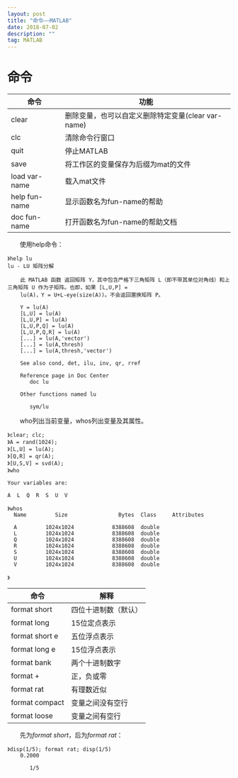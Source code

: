 ```yaml
---
layout: post
title: "命令——MATLAB"
date: 2018-07-02
description: ""
tag: MATLAB
---
```


# 命令

|命令          |功能           |
|--------------|---------------|
|clear         |删除变量，也可以自定义删除特定变量(clear var-name)|
|clc           |清除命令行窗口|
|quit          |停止MATLAB|
|save          |将工作区的变量保存为后缀为mat的文件|
|load var-name |载入mat文件|
|help fun-name |显示函数名为fun-name的帮助|
|doc fun-name  |打开函数名为fun-name的帮助文档|

&emsp;&emsp;使用help命令：
```
》help lu
lu - LU 矩阵分解

    此 MATLAB 函数 返回矩阵 Y，其中包含严格下三角矩阵 L（即不带其单位对角线）和上三角矩阵 U 作为子矩阵。也即，如果 [L,U,P] =
    lu(A)，Y = U+L-eye(size(A))。不会返回置换矩阵 P。

    Y = lu(A)
    [L,U] = lu(A)
    [L,U,P] = lu(A)
    [L,U,P,Q] = lu(A)
    [L,U,P,Q,R] = lu(A)
    [...] = lu(A,'vector')
    [...] = lu(A,thresh)
    [...] = lu(A,thresh,'vector')

    See also cond, det, ilu, inv, qr, rref

    Reference page in Doc Center
       doc lu

    Other functions named lu

       sym/lu
```

&emsp;&emsp;who列出当前变量，whos列出变量及其属性。
```
》clear; clc;
》A = rand(1024);
》[L,U] = lu(A);
》[Q,R] = qr(A);
》[U,S,V] = svd(A);
》who

Your variables are:

A  L  Q  R  S  U  V  

》whos
  Name         Size                Bytes  Class     Attributes

  A         1024x1024            8388608  double              
  L         1024x1024            8388608  double              
  Q         1024x1024            8388608  double              
  R         1024x1024            8388608  double              
  S         1024x1024            8388608  double              
  U         1024x1024            8388608  double              
  V         1024x1024            8388608  double              

》
```

|命令           |解释         |
|---------------|------------|
|format short   |四位十进制数（默认）|
|format long    |15位定点表示|
|format short e |五位浮点表示|
|format long e  |15位浮点表示|
|format bank    |两个十进制数字|
|format +       |正，负或零|
|format rat     |有理数近似|
|format compact |变量之间没有空行|
|format loose   |变量之间有空行|

&emsp;&emsp;先为*format short*，后为*format rat*：
```
》disp(1/5); format rat; disp(1/5)
    0.2000

       1/5
```